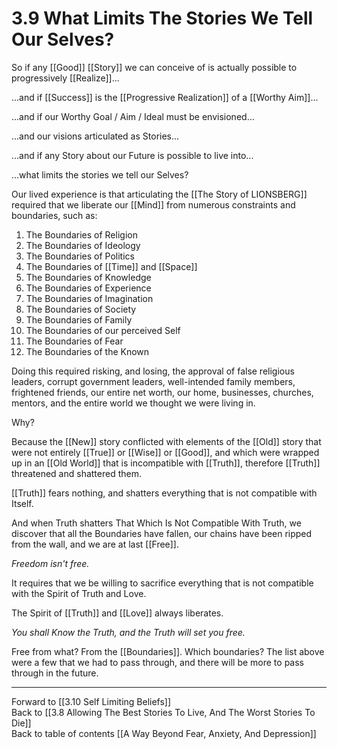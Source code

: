 # 3.9 What Limits The Stories We Tell Our Selves?

So if any [[Good]] [[Story]] we can conceive of is actually possible to progressively [[Realize]]...

...and if [[Success]] is the [[Progressive Realization]] of a [[Worthy Aim]]...

...and if our Worthy Goal / Aim / Ideal must be envisioned... 

...and our visions articulated as Stories... 

...and if any Story about our Future is possible to live into... 

...what limits the stories we tell our Selves? 

Our lived experience is that articulating the  [[The Story of LIONSBERG]] required that we liberate our [[Mind]] from numerous constraints and boundaries, such as: 

1. The Boundaries of Religion  
2. The Boundaries of Ideology  
3. The Boundaries of Politics  
4. The Boundaries of [[Time]] and [[Space]]  
5. The Boundaries of Knowledge  
6. The Boundaries of Experience  
7. The Boundaries of Imagination  
8. The Boundaries of Society  
9. The Boundaries of Family  
10. The Boundaries of our perceived Self  
11. The Boundaries of Fear  
12. The Boundaries of the Known  

Doing this required risking, and losing, the approval of false religious leaders, corrupt government leaders, well-intended family members, frightened friends, our entire net worth, our home, businesses, churches, mentors, and the entire world we thought we were living in. 

Why? 

Because the [[New]] story conflicted with elements of the [[Old]] story that were not entirely [[True]] or [[Wise]] or [[Good]], and which were wrapped up in an [[Old World]] that is incompatible with [[Truth]], therefore [[Truth]] threatened and shattered them. 

[[Truth]] fears nothing, and shatters everything that is not compatible with Itself. 

And when Truth shatters That Which Is Not Compatible With Truth, we discover that all the Boundaries have fallen, our chains have been ripped from the wall, and we are at last [[Free]]. 

_Freedom isn't free._

It requires that we be willing to sacrifice everything that is not compatible with the Spirit of Truth and Love. 

The Spirit of [[Truth]] and [[Love]] always liberates. 

_You shall Know the Truth, and the Truth will set you free._  

Free from what? From the [[Boundaries]]. Which boundaries? The list above were a few that we had to pass through, and there will be more to pass through in the future. 

___

Forward to [[3.10 Self Limiting Beliefs]]           
Back to [[3.8 Allowing The Best Stories To Live, And The Worst Stories To Die]]        
Back to table of contents [[A Way Beyond Fear, Anxiety, And Depression]]    

